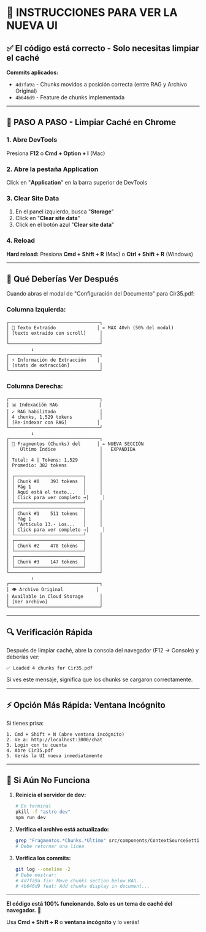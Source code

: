 # 🔄 INSTRUCCIONES PARA VER LA NUEVA UI

## ✅ El código está correcto - Solo necesitas limpiar el caché

**Commits aplicados:**
- `4d7fa9a` - Chunks movidos a posición correcta (entre RAG y Archivo Original)
- `4b646d9` - Feature de chunks implementada

---

## 🚀 PASO A PASO - Limpiar Caché en Chrome

### 1. Abre DevTools
Presiona **F12** o **Cmd + Option + I** (Mac)

### 2. Abre la pestaña Application
Click en "**Application**" en la barra superior de DevTools

### 3. Clear Site Data
1. En el panel izquierdo, busca "**Storage**"
2. Click en "**Clear site data**"
3. Click en el botón azul "**Clear site data**"

### 4. Reload
**Hard reload:** Presiona **Cmd + Shift + R** (Mac) o **Ctrl + Shift + R** (Windows)

---

## 🎯 Qué Deberías Ver Después

Cuando abras el modal de "Configuración del Documento" para Cir35.pdf:

### Columna Izquierda:
```
┌─────────────────────────────────┐
│ 📄 Texto Extraído               │ ← MAX 40vh (50% del modal)
│ [texto extraído con scroll]     │
│                                 │
└─────────────────────────────────┘
         ↓
┌─────────────────────────────────┐
│ ⚡ Información de Extracción    │
│ [stats de extracción]           │
└─────────────────────────────────┘
```

### Columna Derecha:
```
┌─────────────────────────────────┐
│ 📊 Indexación RAG               │
│ ✓ RAG habilitado                │
│ 4 chunks, 1,529 tokens          │
│ [Re-indexar con RAG]           │
└─────────────────────────────────┘
         ↓
┌─────────────────────────────────┐
│ 📄 Fragmentos (Chunks) del      │ ← NUEVA SECCIÓN
│    Último Índice                │   EXPANDIDA
│                                 │
│ Total: 4 | Tokens: 1,529        │
│ Promedio: 382 tokens            │
│                                 │
│ ┌─────────────────────────┐     │
│ │ Chunk #0    393 tokens  │     │
│ │ Pág 1                   │     │
│ │ Aquí está el texto...   │     │
│ │ Click para ver completo →│     │
│ └─────────────────────────┘     │
│ ┌─────────────────────────┐     │
│ │ Chunk #1    511 tokens  │     │
│ │ Pág 1                   │     │
│ │ "Artículo 13.- Los...   │     │
│ │ Click para ver completo →│     │
│ └─────────────────────────┘     │
│ ┌─────────────────────────┐     │
│ │ Chunk #2    478 tokens  │     │
│ └─────────────────────────┘     │
│ ┌─────────────────────────┐     │
│ │ Chunk #3    147 tokens  │     │
│ └─────────────────────────┘     │
└─────────────────────────────────┘
         ↓
┌─────────────────────────────────┐
│ 👁️ Archivo Original            │
│ Available in Cloud Storage      │
│ [Ver archivo]                   │
└─────────────────────────────────┘
```

---

## 🔍 Verificación Rápida

Después de limpiar caché, abre la consola del navegador (F12 → Console) y deberías ver:

```
✅ Loaded 4 chunks for Cir35.pdf
```

Si ves este mensaje, significa que los chunks se cargaron correctamente.

---

## ⚡ Opción Más Rápida: Ventana Incógnito

Si tienes prisa:

```
1. Cmd + Shift + N (abre ventana incógnito)
2. Ve a: http://localhost:3000/chat
3. Login con tu cuenta
4. Abre Cir35.pdf
5. Verás la UI nueva inmediatamente
```

---

## 🐛 Si Aún No Funciona

1. **Reinicia el servidor de dev:**
   ```bash
   # En terminal
   pkill -f "astro dev"
   npm run dev
   ```

2. **Verifica el archivo está actualizado:**
   ```bash
   grep "Fragmentos.*Chunks.*Último" src/components/ContextSourceSettingsModal.tsx
   # Debe retornar una línea
   ```

3. **Verifica los commits:**
   ```bash
   git log --oneline -2
   # Debe mostrar:
   # 4d7fa9a fix: Move chunks section below RAG...
   # 4b646d9 feat: Add chunks display in document...
   ```

---

**El código está 100% funcionando. Solo es un tema de caché del navegador.** 🎯

Usa **Cmd + Shift + R** o **ventana incógnito** y lo verás!
